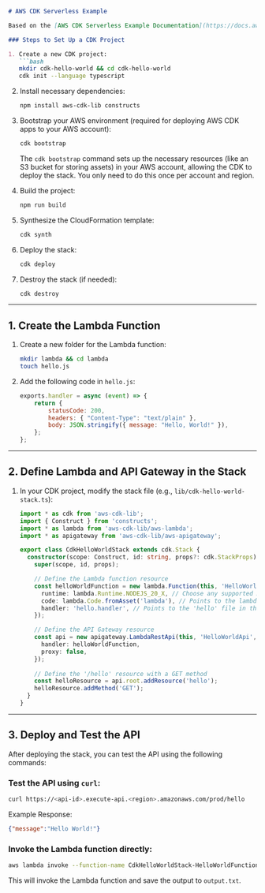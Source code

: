 ```markdown
# AWS CDK Serverless Example

Based on the [AWS CDK Serverless Example Documentation](https://docs.aws.amazon.com/cdk/v2/guide/serverless_example.html).

### Steps to Set Up a CDK Project

1. Create a new CDK project:
   ```bash
   mkdir cdk-hello-world && cd cdk-hello-world
   cdk init --language typescript
   ```

2. Install necessary dependencies:
   ```bash
   npm install aws-cdk-lib constructs
   ```

3. Bootstrap your AWS environment (required for deploying AWS CDK apps to your AWS account):
   ```bash
   cdk bootstrap
   ```

   The `cdk bootstrap` command sets up the necessary resources (like an S3 bucket for storing assets) in your AWS account, allowing the CDK to deploy the stack. You only need to do this once per account and region.

4. Build the project:
   ```bash
   npm run build
   ```

5. Synthesize the CloudFormation template:
   ```bash
   cdk synth
   ```

6. Deploy the stack:
   ```bash
   cdk deploy
   ```

7. Destroy the stack (if needed):
   ```bash
   cdk destroy
   ```

---

## 1. Create the Lambda Function

1. Create a new folder for the Lambda function:
   ```bash
   mkdir lambda && cd lambda
   touch hello.js
   ```

2. Add the following code in `hello.js`:
   ```javascript
   exports.handler = async (event) => {
       return {
           statusCode: 200,
           headers: { "Content-Type": "text/plain" },
           body: JSON.stringify({ message: "Hello, World!" }),
       };
   };
   ```

---

## 2. Define Lambda and API Gateway in the Stack

1. In your CDK project, modify the stack file (e.g., `lib/cdk-hello-world-stack.ts`):

   ```typescript
   import * as cdk from 'aws-cdk-lib';
   import { Construct } from 'constructs';
   import * as lambda from 'aws-cdk-lib/aws-lambda';
   import * as apigateway from 'aws-cdk-lib/aws-apigateway';

   export class CdkHelloWorldStack extends cdk.Stack {
     constructor(scope: Construct, id: string, props?: cdk.StackProps) {
       super(scope, id, props);

       // Define the Lambda function resource
       const helloWorldFunction = new lambda.Function(this, 'HelloWorldFunction', {
         runtime: lambda.Runtime.NODEJS_20_X, // Choose any supported Node.js runtime
         code: lambda.Code.fromAsset('lambda'), // Points to the lambda directory
         handler: 'hello.handler', // Points to the 'hello' file in the lambda directory
       });

       // Define the API Gateway resource
       const api = new apigateway.LambdaRestApi(this, 'HelloWorldApi', {
         handler: helloWorldFunction,
         proxy: false,
       });
        
       // Define the '/hello' resource with a GET method
       const helloResource = api.root.addResource('hello');
       helloResource.addMethod('GET');
     }
   }
   ```

---

## 3. Deploy and Test the API

After deploying the stack, you can test the API using the following commands:

### Test the API using `curl`:

```bash
curl https://<api-id>.execute-api.<region>.amazonaws.com/prod/hello
```

Example Response:
```json
{"message":"Hello World!"}
```

### Invoke the Lambda function directly:

```bash
aws lambda invoke --function-name CdkHelloWorldStack-HelloWorldFunctionunique-identifier output.txt
```

This will invoke the Lambda function and save the output to `output.txt`.
```
